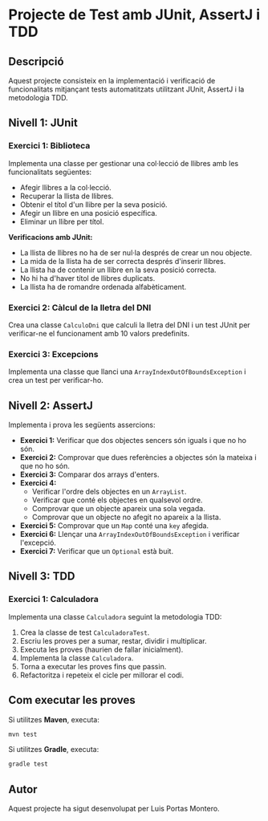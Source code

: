 # Projecte de Test amb JUnit, AssertJ i TDD

## Descripció
Aquest projecte consisteix en la implementació i verificació de funcionalitats mitjançant tests automatitzats utilitzant JUnit, AssertJ i la metodologia TDD.


## Nivell 1: JUnit
### Exercici 1: Biblioteca
Implementa una classe per gestionar una col·lecció de llibres amb les funcionalitats següentes:
- Afegir llibres a la col·lecció.
- Recuperar la llista de llibres.
- Obtenir el títol d'un llibre per la seva posició.
- Afegir un llibre en una posició específica.
- Eliminar un llibre per títol.

**Verificacions amb JUnit:**
- La llista de llibres no ha de ser nul·la després de crear un nou objecte.
- La mida de la llista ha de ser correcta després d'inserir llibres.
- La llista ha de contenir un llibre en la seva posició correcta.
- No hi ha d'haver títol de llibres duplicats.
- La llista ha de romandre ordenada alfabèticament.

### Exercici 2: Càlcul de la lletra del DNI
Crea una classe `CalculoDni` que calculi la lletra del DNI i un test JUnit per verificar-ne el funcionament amb 10 valors predefinits.

### Exercici 3: Excepcions
Implementa una classe que llanci una `ArrayIndexOutOfBoundsException` i crea un test per verificar-ho.

## Nivell 2: AssertJ
Implementa i prova les següents assercions:

- **Exercici 1:** Verificar que dos objectes sencers són iguals i que no ho són.
- **Exercici 2:** Comprovar que dues referències a objectes són la mateixa i que no ho són.
- **Exercici 3:** Comparar dos arrays d'enters.
- **Exercici 4:**
  - Verificar l'ordre dels objectes en un `ArrayList`.
  - Verificar que conté els objectes en qualsevol ordre.
  - Comprovar que un objecte apareix una sola vegada.
  - Comprovar que un objecte no afegit no apareix a la llista.
- **Exercici 5:** Comprovar que un `Map` conté una `key` afegida.
- **Exercici 6:** Llençar una `ArrayIndexOutOfBoundsException` i verificar l'excepció.
- **Exercici 7:** Verificar que un `Optional` està buit.

## Nivell 3: TDD
### Exercici 1: Calculadora
Implementa una classe `Calculadora` seguint la metodologia TDD:

1. Crea la classe de test `CalculadoraTest`.
2. Escriu les proves per a sumar, restar, dividir i multiplicar.
3. Executa les proves (haurien de fallar inicialment).
4. Implementa la classe `Calculadora`.
5. Torna a executar les proves fins que passin.
6. Refactoritza i repeteix el cicle per millorar el codi.



## Com executar les proves
Si utilitzes **Maven**, executa:
```sh
mvn test
```
Si utilitzes **Gradle**, executa:
```sh
gradle test
```

## Autor
Aquest projecte ha sigut desenvolupat per Luis Portas Montero.

